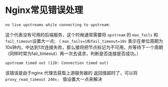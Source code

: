 # Nginx常见错误处理

`no live upstreams while connecting to upstream`:

这个代表没有可用的后端服务，这个时候通常需要将 `upstream` 的 `max_fails` 和 `fail_timeout`设置大一点;
（ `max_fails=1和fail_timeout=10s` 表示在单位周期为10s钟内，中达到1次连接失败，那么接将把节点标记为不可用，并等待下一个周期（同样时常为fail_timeout）再一次去请求，判断是否连接是否成功。）

`upstream timed out (110: Connection timed out)`

该错误是由于nginx 代理去获取上游服务器的 返回值超时了，可以将 `proxy_read_timeout 240s; ` 值设置大一点来解决